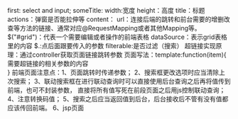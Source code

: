 first:
    select and input;
    someTitle:
                width:宽度
                height：高度
                title：标题
                actions：弹窗是否能拉伸等
                content：
                url：连接后端的跳转和前台需要的增删改查等方法的链接、通常对应@RequestMapping或者其他Mapping等。
                $("#grid")：代表一个需要编辑或者操作的前端表格
                dataSource：表示grid表格里的内容
                $.:点后面跟要传入的参数
                filterable:是否过滤（搜索）
                超链接实现原理：通过controller获取页面链接跳转参数
                    页面写法：template:function(item){
                    需要超链接的相关参数的内容                   
                   }
                前端页面注意点：1、页面跳转时传递参数；
                             2、搜索框更改选项时应当清除上次搜索；
                             3、联动搜索框在进行联动查询时可以直接使用后台查询之后再将值传到前端，也可不封装参数，
                          直接将所有值写死在前段页面之后用js控制联动查询；
                             4、注意转换码值；
                             5、搜索之后应当返回值到后台，后台接收后不管有没有值都应该传回前端。
                             6、jsp页面